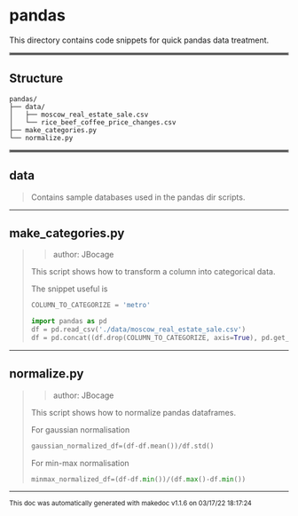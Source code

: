 # pandas

This directory contains code snippets for quick pandas data treatment.
<hr style="border:2px solid gray"> </hr>

## Structure 
```
pandas/
├── data/
│   ├── moscow_real_estate_sale.csv
│   └── rice_beef_coffee_price_changes.csv
├── make_categories.py
└── normalize.py
```

<hr style="border:2px solid gray"> </hr>

## data
>
>Contains sample databases used in the pandas dir scripts.
---
## make_categories.py
>> author: JBocage
>
>This script shows how to transform a column into categorical data.
>
>The snippet useful is
>
>```python
>COLUMN_TO_CATEGORIZE = 'metro'
>
>import pandas as pd
>df = pd.read_csv('./data/moscow_real_estate_sale.csv')
>df = pd.concat((df.drop(COLUMN_TO_CATEGORIZE, axis=True), pd.get_dummies(df[COLUMN_TO_CATEGORIZE])), axis=1)
>```

---
## normalize.py
>> author: JBocage
>
>This script shows how to normalize pandas dataframes.
>
>For gaussian normalisation
>
>```python
>gaussian_normalized_df=(df-df.mean())/df.std()
>```
>
>For min-max normalisation
>
>```python
>minmax_normalized_df=(df-df.min())/(df.max()-df.min())
>```

---




<sub>This doc was automatically generated with makedoc v1.1.6 on  03/17/22 18:17:24 